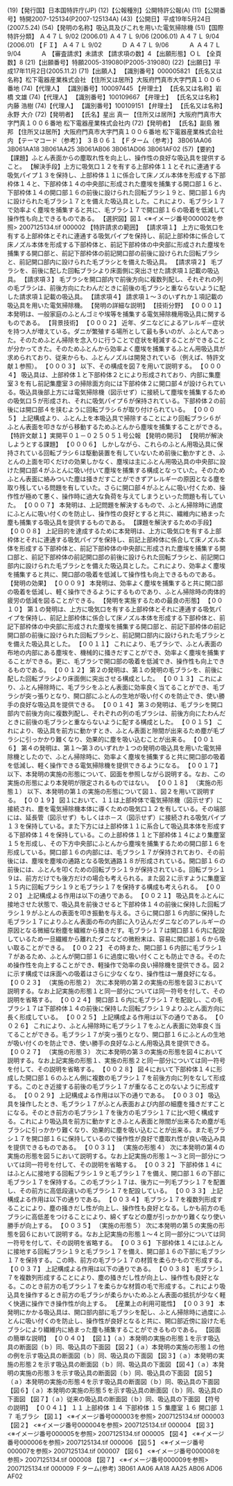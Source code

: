   (19)【発行国】日本国特許庁(JP) (12)【公報種別】公開特許公報(A) (11)【公開番号】特開2007-125134(P2007-125134A) (43)【公開日】平成19年5月24日(2007.5.24) (54)【発明の名称】吸込具及びこれを用いた電気掃除機 (51)【国際特許分類】    Ａ４７Ｌ    9/02     (2006.01)    Ａ４７Ｌ    9/06     (2006.01)    Ａ４７Ｌ    9/04     (2006.01) 【ＦＩ】    Ａ４７Ｌ   9/02    　　　Ｄ    Ａ４７Ｌ   9/06    　　　Ａ    Ａ４７Ｌ   9/04    　　　Ａ 【審査請求】未請求 【請求項の数】4 【出願形態】ＯＬ 【全頁数】8 (21)【出願番号】特願2005-319080(P2005-319080) (22)【出願日】平成17年11月2日(2005.11.2) (71)【出願人】 【識別番号】000005821 【氏名又は名称】松下電器産業株式会社 【住所又は居所】大阪府門真市大字門真１００６番地 (74)【代理人】 【識別番号】100097445 【弁理士】 【氏名又は名称】岩橋  文雄 (74)【代理人】 【識別番号】100109667 【弁理士】 【氏名又は名称】内藤  浩樹 (74)【代理人】 【識別番号】100109151 【弁理士】 【氏名又は名称】永野  大介 (72)【発明者】 【氏名】星出  真一 【住所又は居所】大阪府門真市大字門真１００６番地  松下電器産業株式会社内 (72)【発明者】 【氏名】副島  雅邦 【住所又は居所】大阪府門真市大字門真１００６番地  松下電器産業株式会社内 【テーマコード（参考）】 ３Ｂ０６１ 【Ｆターム（参考）】 3B061AA06 3B061AA18 3B061AA25 3B061AB06 3B061AD06 3B061AF02 (57)【要約】 【課題】ふとん表面からの塵取れ性を向上し、操作性の良好な吸込具を提供すること。 【解決手段】上方に吸気口１２を有する上部枠体１１とそれに連通する吸気パイプ１３を保持し、上部枠体１１に係合して床ノズル本体を形成する下部枠体１４と、下部枠体１４の中央部に形成された塵埃を捕集する開口部１６と、下部枠体１４の開口部１６の前後に設けられた回転ブラシ１９と、開口部１６内に設けられた毛ブラシ１７とを備えた吸込具とした。これにより、毛ブラシ１７で効率よく塵埃を捕集すると共に、毛ブラシ１７で開口部１６の吸着を低減して操作性も向上できるものである。 【選択図】図１ <※イメージ番号000002を参照> 2007125134.tif 000002 【特許請求の範囲】 【請求項１】 上方に吸気口を有する上部枠体とそれに連通する吸気パイプを保持し、前記上部枠体に係合して床ノズル本体を形成する下部枠体と、前記下部枠体の中央部に形成された塵埃を捕集する開口部と、前記下部枠体の前記開口部の前後に設けられた回転ブラシと、前記開口部内に設けられた毛ブラシとを備えた吸込具。 【請求項２】 毛ブラシを、前後に配した回転ブラシより床面側に突出させた請求項１記載の吸込具。 【請求項３】 毛ブラシを開口部内で前後方向に複数列配し、それぞれの列の毛ブラシは、前後方向にたわんだときに前後の毛ブラシと重ならないように配した請求項１記載の吸込具。 【請求項４】 請求項１～３のいずれか１項記載の吸込具を用いた電気掃除機。 【発明の詳細な説明】 【技術分野】 【０００１】 本発明は、一般家庭のふとんゴミや埃等を捕集する電気掃除機用吸込具に関するものである。 【背景技術】 【０００２】 近年、ダニなどによるアレルギ－症状を持つ人が増えている。ダニが繁殖する場所として最も多いのが、ふとんであった。そのためふとん掃除を念入りに行うことで症状を軽減することができることが分かってきた。そのためふとんから効率よく塵埃を捕集するふとん用吸込具が求められており、従来からも、ふとんノズルは開発されている（例えば、特許文献１参照）。 【０００３】 以下、その構成を図７を用いて説明する。 【０００４】 吸込具は、上部枠体１と下部枠体２とにより形成されており、内部に集塵室３を有し前記集塵室３の掃除面方向には下部枠体２に開口部４が設けられている。吸込具後部上方には電気掃除機（図示せず）に接続して塵埃を捕集するための吸気口５が形成され、それに吸気パイプ６が保持されている。下部枠体２の前後には開口部４を挟むように回転ブラシ６が取り付けられている。 【０００５】 上記構成より、ふとん上を本吸込具で掃除することにより回転ブラシ６がふとん表面を叩きながら移動するためふとんから塵埃を捕集することができる。 【特許文献１】実開平０１－０２５０５１号公報 【発明の開示】 【発明が解決しようとする課題】 【０００６】 しかしながら、これらのふとん用吸込具に保持されている回転ブラシ６は駆動装置を有していないため前後に動かすとき、ふとんの上面を叩くだけの効果しかなく、塵埃は主にふとん用吸込具の中央部に設けた開口部４がふとんに吸い付いて塵埃を捕集する構成となっていた。そのためふとん表面に絡みついた塵は掻きだすことができずアレルギーの原因となる塵を取り残している問題を有していた。さらに開口部４がふとんに吸い付くため、操作性が極めて悪く、操作時に過大な負荷を与えてしまうといった問題も有していた。 【０００７】 本発明は、上記問題を解決するもので、ふとん掃除時に過度にふとんに吸い付くのを防止し、操作性の良好とすると共に、繊維内に絡まった塵も捕集する吸込具を提供するものである。 【課題を解決するための手段】 【０００８】 上記目的を達成するために本発明は、上方に吸気口を有する上部枠体とそれに連通する吸気パイプを保持し、前記上部枠体に係合して床ノズル本体を形成する下部枠体と、前記下部枠体の中央部に形成された塵埃を捕集する開口部と、前記下部枠体の前記開口部の前後に設けられた回転ブラシと、前記開口部内に設けられた毛ブラシとを備えた吸込具とした。これにより、効率よく塵埃を捕集すると共に、開口部の吸着を低減して操作性も向上できるものである。 【発明の効果】 【０００９】 本発明は、効率よく塵埃を捕集すると共に開口部の吸着を低減し、軽く操作できるようにするものであり、ふとん掃除時の肉体的疲労の低減を図ることができる。 【発明を実施するための最良の形態】 【００１０】 第１の発明は、上方に吸気口を有する上部枠体とそれに連通する吸気パイプを保持し、前記上部枠体に係合して床ノズル本体を形成する下部枠体と、前記下部枠体の中央部に形成された塵埃を捕集する開口部と、前記下部枠体の前記開口部の前後に設けられた回転ブラシと、前記開口部内に設けられた毛ブラシとを備えた吸込具とした。 【００１１】 これにより、毛ブラシで、ふとん表面の布地の内部にある塵埃を、機械的に掻きだすことができ、効率よく塵埃を捕集することができる。更に、毛ブラシで開口部の吸着を低減でき、操作性も向上できるものである。 【００１２】 第２の発明は、第１の発明の毛ブラシを、前後に配した回転ブラシより床面側に突出させる構成とした。 【００１３】 これにより、ふとん掃除時に、毛ブラシをふとん表面に効率良く当てることができ、毛ブラシが突っ張りとなり、開口部にふとんの生地が吸い付くのを防止でき、使い勝手の良好な吸込具を提供できる。 【００１４】 第３の発明は、毛ブラシを開口部内で前後方向に複数列配し、それぞれの列の毛ブラシは、前後方向にたわんだときに前後の毛ブラシと重ならないように配する構成とした。 【００１５】 これにより、吸込具を前方に動かすとき、ふとん表面と隙間が出来るため塵が毛ブラシに引っかかり難くなり、効果的に塵を吸い込むことが出来る。 【００１６】 第４の発明は、第１～第３のいずれか１つの発明の吸込具を用いた電気掃除機としたので、ふとん掃除時に、効率よく塵埃を捕集すると共に開口部の吸着を低減し、軽く操作できる電気掃除機を提供できるようになる。 【００１７】 以下、本発明の実施の形態について、図面を参照しながら説明する。なお、この実施の形態により本発明が限定されるものではない。 【００１８】 （実施の形態１） 以下、本発明の第１の実施の形態について図１、図２を用いて説明する。 【００１９】 図１において、１１は上部枠体で電気掃除機（図示せず）に接続され、塵を電気掃除機本体に導くための吸気口１２を有している。その端部には、延長管（図示せず）もしくはホ－ス（図示せず）に接続される吸気パイプ１３を保持している。また下方には上部枠体１１に系合して吸込具本体を形成する下部枠体１４を保持している。この上部枠体１１と下部枠体１４により集塵室１５を形成し、その下方中央部にふとんから塵埃を捕集するための開口部１６を形成している。開口部１６の内部には、毛ブラシ１７が保持されており、その前後には、塵埃を塵埃の通路となる吸気通路１８が形成されている。開口部１６の前後には、ふとんを叩くための回転ブラシ１９が保持されている。回転ブラシ１９は、前方だけでも後方だけの場合も考えられる。また図２に示すように集塵室１５内に回転ブラシ１９と毛ブラシ１７を保持する構成も考えられる。 【００２０】 上記構成よる作用は以下の通りである。 【００２１】 吸込具をふとんに接地させた状態で、吸込具を前後させると下部枠体１４の前後に保持した回転ブラシ１９がふとんの表面を叩き振動を与える。さらに開口部１６内部に保持した毛ブラシ１７によりふとん表面の布の内部に入り込んだダニなどのアレルギーの原因となる微細な粉塵を繊維から掻きだす。毛ブラシ１７は開口部１６内に配設しているため一旦繊維から離れたダニなどの微粉末は、容易に開口部１６から吸い取ることができる。 【００２２】 その時また、開口部１６内部に毛ブラシ１７があるため、ふとんが開口部１６に過度に吸い付くことも防止できる。そのため操作性を向上することができ、軽操作で効率の良い掃除機を提供できる。図２に示す構成では床面への吸着はさらに少なくなり、操作性は一層良好になる。 【００２３】 （実施の形態２） 次に本発明の第２の実施の形態を図３において説明する。なお上記実施の形態１と同一部分については同一符号を付して、その説明を省略する。 【００２４】 開口部１６内に毛ブラシ１７を配設し、この毛ブラシ１７は下部枠体１４の前後に保持した回転ブラシ１９よりふとん面方向に長く形成している。 【００２５】 上記構成よる作用は以下の通りである。 【００２６】 これにより、ふとん掃除時に毛ブラシ１７をふとん表面に効率良く当てることができる。毛ブラシ１７が突っ張りとなり、開口部１６にふとんの生地が吸い付くのを防止でき、使い勝手の良好なふとん用吸込具を提供できる。 【００２７】 （実施の形態３） 次に本発明の第３の実施の形態を図４において説明する。なお上記実施の形態１、実施の形態２と同一部分については同一符号を付して、その説明を省略する。 【００２８】 図４において下部枠体１４に形成した開口部１６のふとん側に複数の毛ブラシ１７を前後方向に列をなして形成する。このとき近接する前後の毛ブラシ１７が重なることのないように形成する。 【００２９】 上記構成よる作用は以下の通りである。 【００３０】 吸込具を操作したとき、毛ブラシ１７がふとん表面および内部の細塵を掻きだすことになる。そのとき前方の毛ブラシ１７を後方の毛ブラシ１７に比べ短く構成する。これにより吸込具を前方に動かすときふとん表面と隙間が出来るため塵が毛ブラシに引っかかり難くなり、効果的に塵を吸い込むことが出来る。また毛ブラシ１７を開口部１６に保持しているので操作性が良好で塵取れ性が良い吸込み具を提供できるものである。 【００３１】 （実施の形態４） 次に本発明の第４の実施の形態を図５において説明する。なお上記実施の形態１～３と同一部分については同一符号を付して、その説明を省略する。 【００３２】 下部枠体１４にはふとんに接地する回転ブラシ１９と毛ブラシ１７を備え、開口部１６の下部に毛ブラシ１７を保持する。この毛ブラシ１７は、後方に一列毛ブラシ１７を配置し、その前方に高低段違いの毛ブラシ１７を配設している。 【００３３】 上記構成よる作用は以下の通りである。 【００３４】 毛ブラシ１７を複数列形成することにより、塵の掻きだし性が向上し、操作性も良好となる。しかも前方の毛ブラシに高低差をつけることにより、綿くずなどの塵が引っかかり難くなり使い勝手が向上する。 【００３５】 （実施の形態５） 次に本発明の第５の実施の形態を図６において説明する。なお上記実施の形態１～４と同一部分については同一符号を付して、その説明を省略する。 【００３６】 下部枠体１４にはふとんに接地する回転ブラシ１９と毛ブラシ１７を備え、開口部１６の下部に毛ブラシ１７を保持する。この時、前方の毛ブラシ１７の材質を柔らかもので形成する。 【００３７】 上記構成よる作用は以下の通りである。 【００３８】 毛ブラシ１７を複数列形成することにより、塵の掻きだし性が向上し、操作性も良好となる。このとき前方の毛ブラシ１７を柔らかな材質の毛で形成する。これにより吸込具を操作するとき前方の毛ブラシが柔らかいためふとん表面の抵抗が少なく軽く快適に操作でき操作性が向上する。 【産業上の利用可能性】 【００３９】 本発明にかかる吸込具は、開口部内部に毛ブラシを配し、ふとん掃除時に過度にふとんに吸い付くのを防止し、操作性が良好となると共に、開口部近傍に設けた毛ブラシにより繊維内に絡まった塵も捕集することができるものである。 【図面の簡単な説明】 【００４０】 【図１】（ａ）本発明の実施の形態１を示す吸込具の断面図（ｂ）同、吸込具の下面図 【図２】（ａ）本発明の実施の形態１の他の例を示す吸込具の断面図（ｂ）同、吸込具の下面図 【図３】（ａ）本発明の実施の形態２を示す吸込具の断面図（ｂ）同、吸込具の下面図 【図４】（ａ）本発明の実施の形態３を示す吸込具の断面図（ｂ）同、吸込具の下面図 【図５】（ａ）本発明の実施の形態４を示す吸込具の断面図（ｂ）同、吸込具の下面図 【図６】（ａ）本発明の実施の形態５を示す吸込具の断面図（ｂ）同、吸込具の下面図 【図７】（ａ）従来の吸込具の断面図（ｂ）同、吸込具の下面図 【符号の説明】 【００４１】 １１  上部枠体 １４  下部枠体 １５  集塵室 １６  開口部 １７  毛ブラシ  【図１】 <※イメージ番号000003を参照> 2007125134.tif 000003 【図２】 <※イメージ番号000004を参照> 2007125134.tif 000004 【図３】 <※イメージ番号000005を参照> 2007125134.tif 000005 【図４】 <※イメージ番号000006を参照> 2007125134.tif 000006 【図５】 <※イメージ番号000007を参照> 2007125134.tif 000007 【図６】 <※イメージ番号000008を参照> 2007125134.tif 000008 【図７】 <※イメージ番号000009を参照> 2007125134.tif 000009 Ｆターム(参考) 3B061 AA06  AA18  AA25  AB06  AD06  AF02
